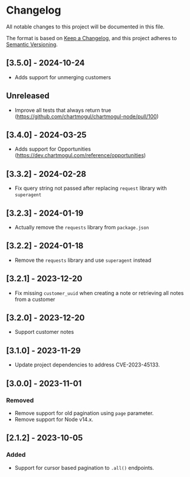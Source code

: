 # Changelog

All notable changes to this project will be documented in this file.

The format is based on [Keep a Changelog],
and this project adheres to [Semantic Versioning].

[Keep a Changelog]: https://keepachangelog.com/en/1.0.0/
[Semantic Versioning]: https://semver.org/spec/v2.0.0.html
## [3.5.0] - 2024-10-24
- Adds support for unmerging customers

## Unreleased
- Improve all tests that always return true (https://github.com/chartmogul/chartmogul-node/pull/100)

## [3.4.0] - 2024-03-25
- Adds support for Opportunities (https://dev.chartmogul.com/reference/opportunities)

## [3.3.2] - 2024-02-28
- Fix query string not passed after replacing `request` library with `superagent`

## [3.2.3] - 2024-01-19
- Actually remove the `requests` library from `package.json`

## [3.2.2] - 2024-01-18
- Remove the `requests` library and use `superagent` instead

## [3.2.1] - 2023-12-20
- Fix missing `customer_uuid` when creating a note or retrieving all notes from a customer

## [3.2.0] - 2023-12-20
- Support customer notes

## [3.1.0] - 2023-11-29
- Update project dependencies to address CVE-2023-45133.

## [3.0.0] - 2023-11-01

### Removed
- Remove support for old pagination using `page` parameter.
- Remove support for Node v14.x.

## [2.1.2] - 2023-10-05

### Added
- Support for cursor based pagination to `.all()` endpoints.
